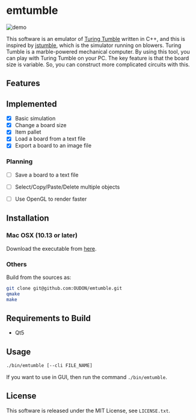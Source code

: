 # emtumble

![demo](https://raw.githubusercontent.com/wiki/OUDON/emtumble/images/demo.gif)

This software is an emulator of [Turing Tumble](https://www.turingtumble.com/) written in C++, and this is inspired by [jstumble](https://www.lodev.org/jstumble/), which is the simulator running on blowers.
Turing Tumble is a marble-powered mechanical computer.
By using this tool, you can play with Turing Tumble on your PC.
The key feature is that the board size is variable. So, you can construct more complicated circuits with this.


## Features
## Implemented
- [x] Basic simulation
- [x] Change a board size
- [x] Item pallet
- [x] Load a board from a text file
- [x] Export a board to an image file

### Planning 
- [ ] Save a board to a text file
- [ ] Select/Copy/Paste/Delete multiple objects 
- [ ] Use OpenGL to render faster


## Installation
### Mac OSX (10.13 or later)
Download the executable from [here](https://github.com/OUDON/emtumble/releases).

### Others

Build from the sources as:

``` sh
git clone git@github.com:OUDON/emtumble.git
qmake
make
```


## Requirements to Build
- Qt5


## Usage
``` sh
./bin/emtumble [--cli FILE_NAME]
```

If you want to use in GUI, then run the command `./bin/emtumble`.


## License
This software is released under the MIT License, see `LICENSE.txt`.
